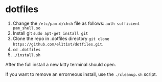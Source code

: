 # dotfiles

1. Change the `/etc/pam.d/chsh` file as follows:
`auth sufficient pam_shell.so`
2. Install git `sudo apt-get install git`
3. Clone the repo in .dotfiles directory `git clone https://github.com/el1t1st/dotfiles.git`.
4. `cd .dotfiles`
5. `./install.sh`

After the full install a new kitty terminal should open.

If you want to remove an errorneous install, use the `./cleanup.sh` script. 



